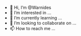 - 👋 Hi, I’m @Warnides
- 👀 I’m interested in ...
- 🌱 I’m currently learning ...
- 💞️ I’m looking to collaborate on ...
- 📫 How to reach me ...

<!---
Warnides/Warnides is a ✨ special ✨ repository because its `README.md` (this file) appears on your GitHub profile.
You can click the Preview link to take a look at your changes.
--->
